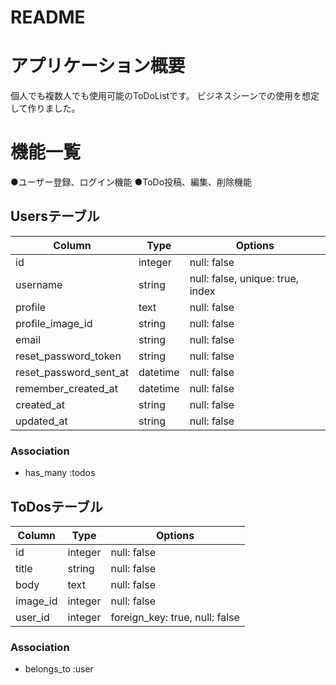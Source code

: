 # README

# アプリケーション概要
個人でも複数人でも使用可能のToDoListです。
ビジネスシーンでの使用を想定して作りました。

# 機能一覧
●ユーザー登録、ログイン機能
●ToDo投稿、編集、削除機能


## Usersテーブル
|Column|Type|Options|
|------|----|-------|
|id|integer|null: false|
|username|string|null: false, unique: true, index|
|profile|text|null: false|
|profile_image_id|string|null: false|
|email|string|null: false|
|reset_password_token|string|null: false|
|reset_password_sent_at|datetime|null: false|
|remember_created_at|datetime|null: false|
|created_at|string|null: false|
|updated_at|string|null: false|
### Association
- has_many :todos


## ToDosテーブル
|Column|Type|Options|
|------|----|-------|
|id|integer|null: false|
|title|string|null: false|
|body|text|null: false|
|image_id|integer|null: false|
|user_id|integer|foreign_key: true, null: false|
### Association
- belongs_to :user
